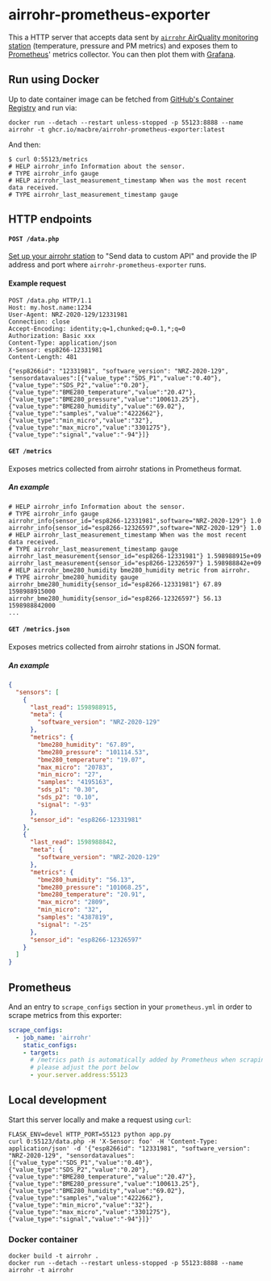 # airrohr-prometheus-exporter
This a HTTP server that accepts data sent by [`airrohr` AirQuality monitoring station](https://github.com/Naesstrom/Airrohr-kit) (temperature, pressure and PM metrics) and exposes them to [Prometheus](https://prometheus.io/)' metrics collector. You can then plot them with [Grafana](https://grafana.com/).

## Run using Docker

Up to date container image can be fetched from [GitHub's Container Registry](https://github.com/macbre/airrohr-prometheus-exporter/pkgs/container/airrohr-prometheus-exporter) and run via:

```
docker run --detach --restart unless-stopped -p 55123:8888 --name airrohr -t ghcr.io/macbre/airrohr-prometheus-exporter:latest
```

And then:

```
$ curl 0:55123/metrics
# HELP airrohr_info Information about the sensor.
# TYPE airrohr_info gauge
# HELP airrohr_last_measurement_timestamp When was the most recent data received.
# TYPE airrohr_last_measurement_timestamp gauge
```

## HTTP endpoints

#### `POST /data.php`

[Set up your airrohr station](https://sensor.community/en/sensors/dnms#Configure_the_station) to "Send data to custom API" and provide the IP address and port where `airrohr-prometheus-exporter` runs.

#### Example request

```
POST /data.php HTTP/1.1
Host: my.host.name:1234
User-Agent: NRZ-2020-129/12331981
Connection: close
Accept-Encoding: identity;q=1,chunked;q=0.1,*;q=0
Authorization: Basic xxx
Content-Type: application/json
X-Sensor: esp8266-12331981
Content-Length: 481

{"esp8266id": "12331981", "software_version": "NRZ-2020-129", "sensordatavalues":[{"value_type":"SDS_P1","value":"0.40"},{"value_type":"SDS_P2","value":"0.20"},{"value_type":"BME280_temperature","value":"20.47"},{"value_type":"BME280_pressure","value":"100613.25"},{"value_type":"BME280_humidity","value":"69.02"},{"value_type":"samples","value":"4222662"},{"value_type":"min_micro","value":"32"},{"value_type":"max_micro","value":"3301275"},{"value_type":"signal","value":"-94"}]}
```

#### `GET /metrics`

Exposes metrics collected from airrohr stations in Prometheus format.

##### An example

```
# HELP airrohr_info Information about the sensor.
# TYPE airrohr_info gauge
airrohr_info{sensor_id="esp8266-12331981",software="NRZ-2020-129"} 1.0
airrohr_info{sensor_id="esp8266-12326597",software="NRZ-2020-129"} 1.0
# HELP airrohr_last_measurement_timestamp When was the most recent data received.
# TYPE airrohr_last_measurement_timestamp gauge
airrohr_last_measurement{sensor_id="esp8266-12331981"} 1.598988915e+09
airrohr_last_measurement{sensor_id="esp8266-12326597"} 1.598988842e+09
# HELP airrohr_bme280_humidity bme280_humidity metric from airrohr.
# TYPE airrohr_bme280_humidity gauge
airrohr_bme280_humidity{sensor_id="esp8266-12331981"} 67.89 1598988915000
airrohr_bme280_humidity{sensor_id="esp8266-12326597"} 56.13 1598988842000
...
```

#### `GET /metrics.json`

Exposes metrics collected from airrohr stations in JSON format.

##### An example

```json
{
  "sensors": [
    {
      "last_read": 1598988915,
      "meta": {
        "software_version": "NRZ-2020-129"
      },
      "metrics": {
        "bme280_humidity": "67.89",
        "bme280_pressure": "101114.53",
        "bme280_temperature": "19.07",
        "max_micro": "20783",
        "min_micro": "27",
        "samples": "4195163",
        "sds_p1": "0.30",
        "sds_p2": "0.10",
        "signal": "-93"
      },
      "sensor_id": "esp8266-12331981"
    },
    {
      "last_read": 1598988842,
      "meta": {
        "software_version": "NRZ-2020-129"
      },
      "metrics": {
        "bme280_humidity": "56.13",
        "bme280_pressure": "101068.25",
        "bme280_temperature": "20.91",
        "max_micro": "2809",
        "min_micro": "32",
        "samples": "4387819",
        "signal": "-25"
      },
      "sensor_id": "esp8266-12326597"
    }
  ]
}
```

## Prometheus

And an entry to `scrape_configs` section in your `prometheus.yml` in order to scrape metrics from this exporter:

```yaml
scrape_configs:
  - job_name: 'airrohr'
    static_configs:
    - targets:
      # /metrics path is automatically added by Prometheus when scraping metrics
      # please adjust the port below
      - your.server.address:55123
```


## Local development

Start this server locally and make a request using `curl`:

```
FLASK_ENV=devel HTTP_PORT=55123 python app.py
curl 0:55123/data.php -H 'X-Sensor: foo' -H 'Content-Type: application/json' -d '{"esp8266id": "12331981", "software_version": "NRZ-2020-129", "sensordatavalues":[{"value_type":"SDS_P1","value":"0.40"},{"value_type":"SDS_P2","value":"0.20"},{"value_type":"BME280_temperature","value":"20.47"},{"value_type":"BME280_pressure","value":"100613.25"},{"value_type":"BME280_humidity","value":"69.02"},{"value_type":"samples","value":"4222662"},{"value_type":"min_micro","value":"32"},{"value_type":"max_micro","value":"3301275"},{"value_type":"signal","value":"-94"}]}'
```

### Docker container

```
docker build -t airrohr .
docker run --detach --restart unless-stopped -p 55123:8888 --name airrohr -t airrohr
```
